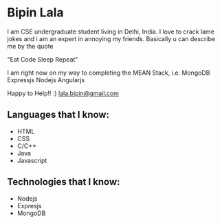 # Bipin Lala

I am CSE undergraduate student living in Delhi, India.
I love to crack lame jokes and i am an expert in annoying my friends.
Basically u can describe me by the quote

"Eat  Code  Sleep  Repeat"

I am right now on my way to completing the MEAN Stack, i.e. MongoDB  Expressjs  Nodejs  Angularjs

Happy to Help!!  :)
lala.bipin@gmail.com


## Languages that I know:

- HTML
- CSS
- C/C++
- Java
- Javascript



## Technologies that I know:

- Nodejs
- Expresjs
- MongoDB


